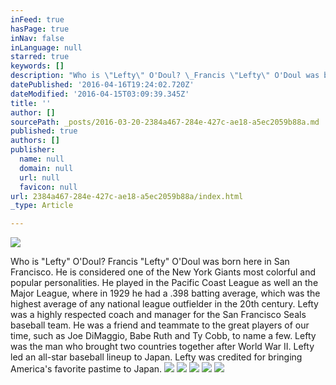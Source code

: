 ```yaml
---
inFeed: true
hasPage: true
inNav: false
inLanguage: null
starred: true
keywords: []
description: "Who is \"Lefty\" O'Doul? \_Francis \"Lefty\" O'Doul was born here in San Francisco. \_He is considered one of the New York Giants most colorful and popular personalities. \_He played in the Pacific Coast League as well an the Major League, where in 1929 he had a .398 batting average, which was the highest average of any national league outfielder in the 20th century. \_Lefty was a highly respected coach and manager for the San Francisco Seals baseball team. \_He was a friend and teammate to the great players of our time, such as Joe DiMaggio, Babe Ruth and Ty Cobb, to name a few. \_Lefty was the man who brought two countries together after World War II. \_Lefty led an all-star baseball lineup to Japan. \_Lefty was credited for bringing America's favorite pastime to Japan."
datePublished: '2016-04-16T19:24:02.720Z'
dateModified: '2016-04-15T03:09:39.345Z'
title: ''
author: []
sourcePath: _posts/2016-03-20-2384a467-284e-427c-ae18-a5ec2059b88a.md
published: true
authors: []
publisher:
  name: null
  domain: null
  url: null
  favicon: null
url: 2384a467-284e-427c-ae18-a5ec2059b88a/index.html
_type: Article

---
```

![](https://the-grid-user-content.s3-us-west-2.amazonaws.com/610a1510-7e6c-4bc8-afb5-4f59a7544869.jpg)

Who is "Lefty" O'Doul?  Francis "Lefty" O'Doul was born here in San Francisco.  He is considered one of the New York Giants most colorful and popular personalities.  He played in the Pacific Coast League as well an the Major League, where in 1929 he had a .398 batting average, which was the highest average of any national league outfielder in the 20th century.  Lefty was a highly respected coach and manager for the San Francisco Seals baseball team.  He was a friend and teammate to the great players of our time, such as Joe DiMaggio, Babe Ruth and Ty Cobb, to name a few.  Lefty was the man who brought two countries together after World War II.  Lefty led an all-star baseball lineup to Japan.  Lefty was credited for bringing America's favorite pastime to Japan.
![](https://the-grid-user-content.s3-us-west-2.amazonaws.com/9ab3cdbb-36c7-4090-96c5-464b2df8246f.gif)
![](https://the-grid-user-content.s3-us-west-2.amazonaws.com/d423ed88-3c06-4fb2-8851-ff26111bab27.png)
![](https://the-grid-user-content.s3-us-west-2.amazonaws.com/199ff418-91ec-46fc-850a-0c241868db87.gif)
![](https://the-grid-user-content.s3-us-west-2.amazonaws.com/d508756a-a1d5-4455-a61c-5d8c855ad4a6.svg)
![](https://the-grid-user-content.s3-us-west-2.amazonaws.com/eb49d636-bdf2-4a6f-bff3-6cd2f3cf6407.svg)